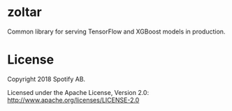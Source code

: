 zoltar
======

Common library for serving TensorFlow and XGBoost models in production.

# License

Copyright 2018 Spotify AB.

Licensed under the Apache License, Version 2.0: http://www.apache.org/licenses/LICENSE-2.0
